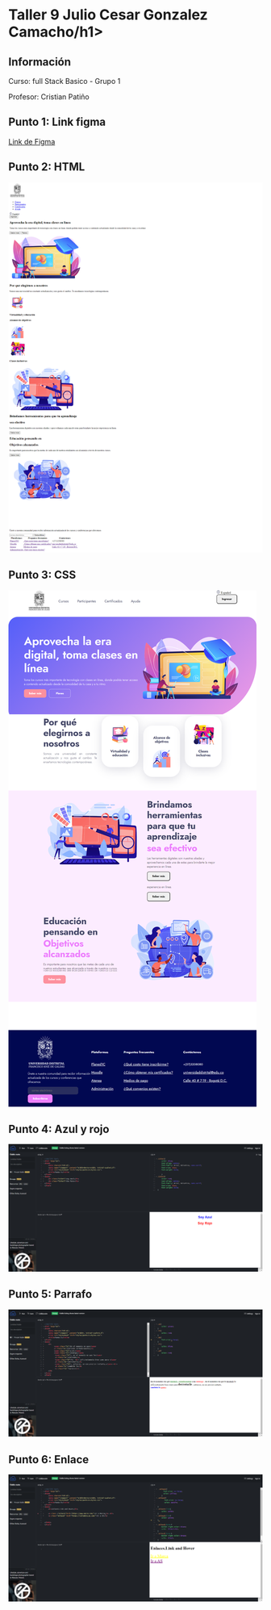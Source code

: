 <h1>Taller 9 Julio Cesar Gonzalez Camacho/h1>

<h2> Información</h2>

<p>Curso: full Stack Basico - Grupo 1</p>
<p>Profesor: Cristian Patiño</p>

<h2> Punto 1: Link figma</h2>

<a href="https://www.figma.com/file/GAdDrvvO8QbTF7lcSvUxF1B/Julio-Cesar-Gonzalez-Camacho?type=design&node-id=5%3A260&mode=design&t=AayTVAwU4zARERrW-1" target="_blank">Link de Figma</a>

<h2> Punto 2: HTML</h2>
<img src= "./public/images/html.png" alt="html">

<h2> Punto 3: CSS</h2>
<img src= "./public/images/CSS.png" alt="CSS">

<h2> Punto 4: Azul y rojo</h2>
<img src= "./public/images/Punto4.png" alt="Punto4">

<h2> Punto 5: Parrafo</h2>
<img src= "./public/images/Punto5.png" alt="Punto5">

<h2> Punto 6: Enlace</h2>
<img src= "./public/images/Punto6.png" alt="Punto5">